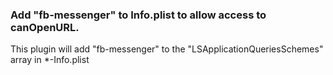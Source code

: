 ### Add "fb-messenger" to Info.plist to allow access to canOpenURL.

This plugin will add "fb-messenger" to the "LSApplicationQueriesSchemes" array in *-Info.plist
